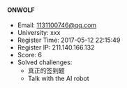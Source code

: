 #### ONWOLF  

* Email: 1131100746@qq.com  
* University: xxx  
* Register Time: 2017-05-12 22:15:49  
* Register IP: 211.140.166.132  
* Score: 6  
* Solved challenges: 
  * 真正的签到题  
  * Talk with the AI robot  
